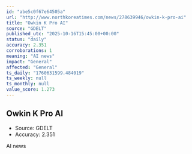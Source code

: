 ```yaml
---
id: "abe5c0f67e64505a"
url: "http://www.northkoreatimes.com/news/278639946/owkin-k-pro-ai"
title: "Owkin K Pro AI"
source: "GDELT"
published_utc: "2025-10-16T15:45:00+00:00"
status: "daily"
accuracy: 2.351
corroborations: 1
meaning: "AI news"
impact: "General"
affected: "General"
ts_daily: "1760631599.484019"
ts_weekly: null
ts_monthly: null
value_score: 1.273
---
```

## Owkin K Pro AI

- Source: GDELT
- Accuracy: 2.351

AI news
